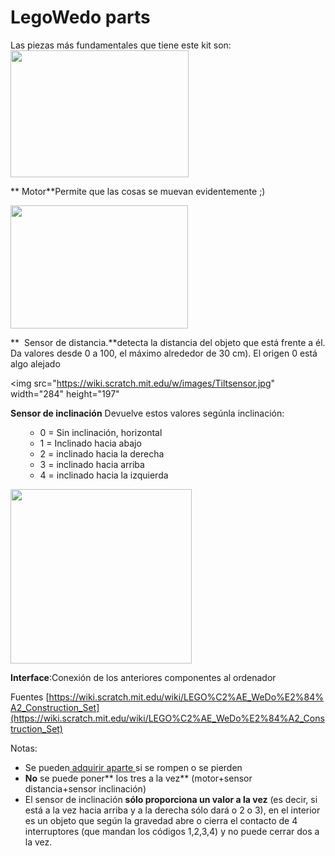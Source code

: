 
# LegoWedo parts

Las piezas más fundamentales que tiene este kit son:
<img src="https://wiki.scratch.mit.edu/w/images/Legomotor.jpg" width="285" height="203" />

** Motor**Permite que las cosas se muevan evidentemente ;)


<img src="https://wiki.scratch.mit.edu/w/images/LEGO-WeDo-distance-sensor.jpg" width="284" height="197" />

**  Sensor de distancia.**detecta la distancia del objeto que está frente a él. Da valores desde 0 a 100, el máximo alrededor de 30 cm). El origen 0 está algo alejado


<img src="https://wiki.scratch.mit.edu/w/images/Tiltsensor.jpg" width="284" height="197" 

**Sensor de inclinación** Devuelve estos valores segúnla inclinación:<ul>
- 0 = Sin inclinación, horizontal
- 1 = Inclinado hacia abajo
- 2 = inclinado hacia la derecha
- 3 = inclinado hacia arriba
- 4 = inclinado hacia la izquierda</ul>



<img src="https://wiki.scratch.mit.edu/w/images/Legowedohub.jpg" width="290" height="279" />

**Interface**:Conexión de los anteriores componentes al ordenador



Fuentes [https://wiki.scratch.mit.edu/wiki/LEGO%C2%AE_WeDo%E2%84%A2_Construction_Set](https://wiki.scratch.mit.edu/wiki/LEGO%C2%AE_WeDo%E2%84%A2_Construction_Set)

Notas:

- Se pueden[ adquirir aparte ](http://www.ro-botica.com/tienda/LEGO-Education/LEGO-WeDo/)si se rompen o se pierden
- **No** se puede poner** los tres a la vez** (motor+sensor distancia+sensor inclinación)
- El sensor de inclinación **sólo proporciona un valor a la vez** (es decir, si está a la vez hacia arriba y a la derecha sólo dará o 2 o 3), en el interior es un objeto que según la gravedad abre o cierra el contacto de 4 interruptores (que mandan los códigos 1,2,3,4) y no puede cerrar dos a la vez.





